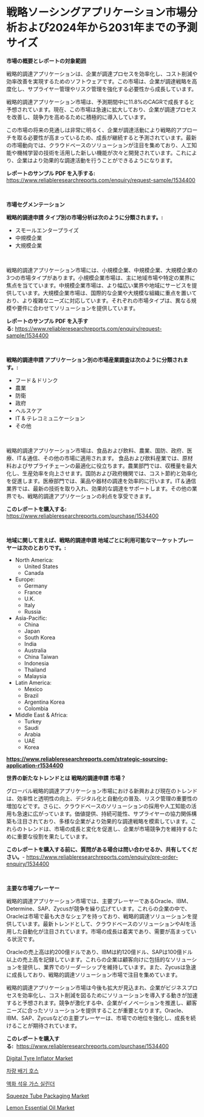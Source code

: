 <p><h1>戦略ソーシングアプリケーション市場分析および2024年から2031年までの予測サイズ</h1></p><p><strong>市場の概要とレポートの対象範囲</strong></p>
<p><p>戦略的調達アプリケーションは、企業が調達プロセスを効率化し、コスト削減や効率改善を実現するためのソフトウェアです。この市場は、企業が調達戦略を高度化し、サプライヤー管理やリスク管理を強化する必要性から成長しています。</p><p>戦略的調達アプリケーション市場は、予測期間中に11.8%のCAGRで成長すると予想されています。現在、この市場は急速に拡大しており、企業が調達プロセスを改善し、競争力を高めるために積極的に導入しています。</p><p>この市場の将来の見通しは非常に明るく、企業が調達活動により戦略的アプローチを取る必要性が高まっているため、成長が継続すると予測されています。最新の市場動向では、クラウドベースのソリューションが注目を集めており、人工知能や機械学習の技術を活用した新しい機能が次々と開発されています。これにより、企業はより効果的な調達活動を行うことができるようになります。</p></p>
<p><strong>レポートのサンプル PDF を入手する:</strong> <a href="https://www.reliableresearchreports.com/enquiry/request-sample/1534400">https://www.reliableresearchreports.com/enquiry/request-sample/1534400</a></p>
<p>&nbsp;</p>
<p><strong>市場セグメンテーション</strong></p>
<p><strong>戦略的調達申請 タイプ別の市場分析は次のように分類されます。:</strong></p>
<p><ul><li>スモールエンタープライズ</li><li>中規模企業</li><li>大規模企業</li></ul></p>
<p>&nbsp;</p>
<p><p>戦略的調達アプリケーション市場には、小規模企業、中規模企業、大規模企業の3つの市場タイプがあります。小規模企業市場は、主に地域市場や特定の業界に焦点を当てています。中規模企業市場は、より幅広い業界や地域にサービスを提供しています。大規模企業市場は、国際的な企業や大規模な組織に重点を置いており、より複雑なニーズに対応しています。それぞれの市場タイプは、異なる規模や要件に合わせてソリューションを提供しています。</p></p>
<p><strong>レポートのサンプル PDF を入手する:</strong>&nbsp;<a href="https://www.reliableresearchreports.com/enquiry/request-sample/1534400">https://www.reliableresearchreports.com/enquiry/request-sample/1534400</a></p>
<p>&nbsp;</p>
<p><strong> 戦略的調達申請 アプリケーション別の市場産業調査は次のように分類されます。:</strong></p>
<p><ul><li>フード＆ドリンク</li><li>農業</li><li>防衛</li><li>政府</li><li>ヘルスケア</li><li>IT & テレコミュニケーション</li><li>その他</li></ul></p>
<p>&nbsp;</p>
<p><p>戦略的調達アプリケーション市場は、食品および飲料、農業、国防、政府、医療、IT＆通信、その他の市場に適用されます。 食品および飲料産業では、原材料およびサプライチェーンの最適化に役立ちます。農業部門では、収穫量を最大化し、生産効率を向上させます。国防および政府機関では、コスト節約と効率化を促進します。医療部門では、薬品や器材の調達を効率的に行います。IT＆通信業界では、最新の技術を取り入れ、効果的な調達をサポートします。その他の業界でも、戦略的調達アプリケーションの利点を享受できます。</p></p>
<p><strong>このレポートを購入する:</strong>&nbsp; <a href="https://www.reliableresearchreports.com/purchase/1534400">https://www.reliableresearchreports.com/purchase/1534400</a></p>
<p>&nbsp;</p>
<p><strong>地域に関して言えば、戦略的調達申請 地域ごとに利用可能なマーケットプレーヤーは次のとおりです。:</strong></p>
<p><ul>
    <li>
        North America:
        <ul>
            <li>United States</li>
            <li>Canada</li>
        </ul>
    </li>
    <li>
        Europe:
        <ul>
            <li>Germany</li>
            <li>France</li>
            <li>U.K.</li>
            <li>Italy</li>
            <li>Russia</li>
        </ul>
    </li>
    <li>
        Asia-Pacific:
        <ul>
            <li>China</li>
            <li>Japan</li>
            <li>South Korea</li>
            <li>India</li>
            <li>Australia</li>
            <li>China Taiwan</li>
            <li>Indonesia</li>
            <li>Thailand</li>
            <li>Malaysia</li>
        </ul>
    </li>
    <li>
        Latin America:
        <ul>
            <li>Mexico</li>
            <li>Brazil</li>
            <li>Argentina Korea</li>
            <li>Colombia</li>
        </ul>
    </li>
    <li>
        Middle East & Africa:
        <ul>
            <li>Turkey</li>
            <li>Saudi</li>
            <li>Arabia</li>
            <li>UAE</li>
            <li>Korea</li>
        </ul>
    </li>
    </ul></p>
<p><strong><a href="https://www.reliableresearchreports.com/strategic-sourcing-application-r1534400">https://www.reliableresearchreports.com/strategic-sourcing-application-r1534400</a></strong>&nbsp;</p>
<p><strong>世界の新たなトレンドとは 戦略的調達申請 市場？</strong></p>
<p><p>グローバル戦略的調達アプリケーション市場における新興および現在のトレンドは、効率性と透明性の向上、デジタル化と自動化の普及、リスク管理の重要性の増加などです。さらに、クラウドベースのソリューションの採用や人工知能の活用も急速に広がっています。価値提供、持続可能性、サプライヤーの協力関係構築も注目されており、多様な企業がより効果的な調達戦略を模索しています。これらのトレンドは、市場の成長と変化を促進し、企業が市場競争力を維持するために重要な役割を果たしています。</p></p>
<p><strong>このレポートを購入する前に、質問がある場合は問い合わせるか、共有してください。</strong>- <a href="https://www.reliableresearchreports.com/enquiry/pre-order-enquiry/1534400">https://www.reliableresearchreports.com/enquiry/pre-order-enquiry/1534400</a></p>
<p>&nbsp;</p>
<p><strong>主要な市場プレーヤー</strong></p>
<p><p>戦略的調達アプリケーション市場では、主要プレーヤーであるOracle、IBM、Determine、SAP、Zycusが競争を繰り広げています。これらの企業の中で、Oracleは市場で最も大きなシェアを持っており、戦略的調達ソリューションを提供しています。最新トレンドとして、クラウドベースのソリューションやAIを活用した自動化が注目されています。市場の成長は着実であり、需要が高まっている状況です。</p><p>Oracleの売上高は約200億ドルであり、IBMは約120億ドル、SAPは100億ドル以上の売上高を記録しています。これらの企業は顧客向けに包括的なソリューションを提供し、業界でのリーダーシップを維持しています。また、Zycusは急速に成長しており、戦略的調達ソリューション市場で注目を集めています。</p><p>戦略的調達アプリケーション市場は今後も拡大が見込まれ、企業がビジネスプロセスを効率化し、コスト削減を図るためにソリューションを導入する動きが加速すると予想されます。競争が激化する中、企業がイノベーションを推進し、顧客ニーズに合ったソリューションを提供することが重要となります。Oracle、IBM、SAP、Zycusなどの主要プレーヤーは、市場での地位を強化し、成長を続けることが期待されています。</p></p>
<p><strong>このレポートを購入する:</strong>&nbsp;&nbsp;<a href="https://www.reliableresearchreports.com/purchase/1534400">https://www.reliableresearchreports.com/purchase/1534400</a></p>
<p><p><a href="https://view.publitas.com/reportprime-1/digital-tyre-inflator-market-share-market-new-trends-analysis-report-by-type-by-application-by-end-use-by-region-and-segment-forecasts-2024-2031/">Digital Tyre Inflator Market</a></p><p><a href="https://medium.com/@jerrodhilll68/%EC%B0%A8%EB%9F%89-%EB%B0%B0%EA%B8%B0-%ED%98%B8%EC%8A%A4-%EC%8B%9C%EC%9E%A5-2031%EB%85%84%EA%B9%8C%EC%A7%80%EC%9D%98-%ED%8A%B8%EB%A0%8C%EB%93%9C-%EC%98%88%EC%B8%A1-%EB%B0%8F-%EA%B2%BD%EC%9F%81-%EB%B6%84%EC%84%9D-e4659624dde3">차량 배기 호스</a></p><p><a href="https://medium.com/@danykakilback/%EC%95%A1%ED%99%94-%EC%84%9D%EC%9C%A0-%EA%B0%80%EC%8A%A4-%EC%8B%A4%EB%A6%B0%EB%8D%94-%EC%8B%9C%EC%9E%A5-%EB%B6%84%EC%84%9D-%EA%B8%80%EB%A1%9C%EB%B2%8C-%EC%82%B0%EC%97%85-%EC%A0%84%EB%A7%9D%EA%B3%BC-%EC%98%88%EC%B8%A1-2024%EB%85%84%EB%B6%80%ED%84%B0-2031%EB%85%84-dc6e05706ca7">액화 석유 가스 실린더</a></p><p><a href="https://issuu.com/reportprime-2/docs/squeeze-tube-packaging-market-size-2030.pptx">Squeeze Tube Packaging Market</a></p><p><a href="https://issuu.com/reportprime-2/docs/lemon-essential-oil-market-size-2030.pptx">Lemon Essential Oil Market</a></p></p>